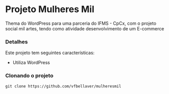 # Projeto Mulheres Mil
Thema do WordPress para uma parceria do IFMS - CpCx, com o projeto social mil artes, tendo como atividade desenvolvimento de um E-commerce 
### Detalhes 
Este projeto tem seguintes características:  
* Utiliza WordPress

### Clonando o projeto
```
git clone https://github.com/vfbellaver/mulheresmil
